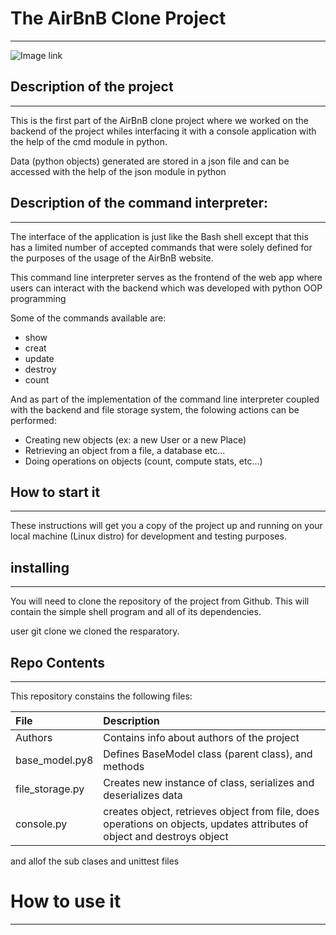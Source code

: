 # The AirBnB Clone Project

___

![Image link](https://user-images.githubusercontent.com/88311316/151070609-19608294-829e-408b-b2b3-5d1f2873f1e3.png)

## Description of the project
___

This is the first part of the AirBnB clone project where we worked on the backend of the project whiles interfacing it with a console application with the help of the cmd module in python.

Data (python objects) generated are stored in a json file and can be accessed with the help of the json module in python

## Description of the command interpreter:
___
The interface of the application is just like the Bash shell except that this has a limited number of accepted commands that were solely defined for the purposes of the usage of the AirBnB website.

This command line interpreter serves as the frontend of the web app where users can interact with the backend which was developed with python OOP programming

Some of the commands available are:

- show
- creat
- update
- destroy
- count

And as part of the implementation of the command line interpreter coupled with the backend and file storage system, the folowing actions can be performed:

- Creating new objects (ex: a new User or a new Place)
- Retrieving an object from a file, a database etc…
- Doing operations on objects (count, compute stats, etc…)

## How to start it
___
These instructions will get you a copy of the project up and running on your local machine (Linux distro) for development and testing purposes.

## installing
___
You will need to clone the repository of the project from Github. This will contain the simple shell program and all of its dependencies.

user git clone we cloned the resparatory.
## Repo Contents
___

This repository constains the following files:

|File| Description|
|:-------|:-------|
|Authors| Contains info about authors of the project|
|base_model.py8| Defines BaseModel class (parent class), and methods|
|file_storage.py|Creates new instance of class, serializes and deserializes data|
|console.py|  creates object, retrieves object from file, does operations on objects, updates attributes of object and destroys object|

and allof the sub clases and unittest files

# How to use it
____
